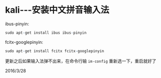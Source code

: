 # kali---安装中文拼音输入法

ibus-pinyin:  
```r
sudo apt-get install ibus ibus-pinyin
```

fcitx-googlepinyin:  
```r
sudo apt-get install fcitx fcitx-googlepinyin
```

更新之后如果输入法弹不出来，在命令行输 `im-config` 重新选一下，重启就好了  


2016/3/28  

